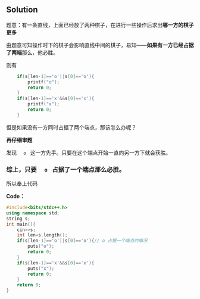 ## **Solution**

题意：有一条直线，上面已经放了两种棋子，在进行一些操作后求出**哪一方的棋子更多**

由题意可知操作时下的棋子会影响直线中间的棋子，易知——**如果有一方已经占据了两端**那么，他必胜。

则有

```cpp
	if(s[len-1]=='o'||s[0]=='o'){
		printf("o");
		return 0;
	}
	if(s[len-1]=='x'&&s[0]=='x'){
		printf("x");
		return 0;
	}
```
但是如果没有一方同时占据了两个端点，那该怎么办呢？

**再~~仔细~~审题**

发现 ```   o  ``` 这一方先手。只要在这个端点开始一直向另一方下就会获胜。

### 综上，只要 ```   o  ``` 占据了一个端点那么必胜。

所以奉上代码

**Code：**

```cpp
#include<bits/stdc++.h>
using namespace std;
string s;
int main(){
	cin>>s;
	int len=s.length();
	if(s[len-1]=='o'||s[0]=='o'){// o 占据一个端点的情况
		puts("o");
		return 0;
	}
	if(s[len-1]=='x'&&s[0]=='x'){
		puts("x");
		return 0;
	}
	return 0;
}
```
